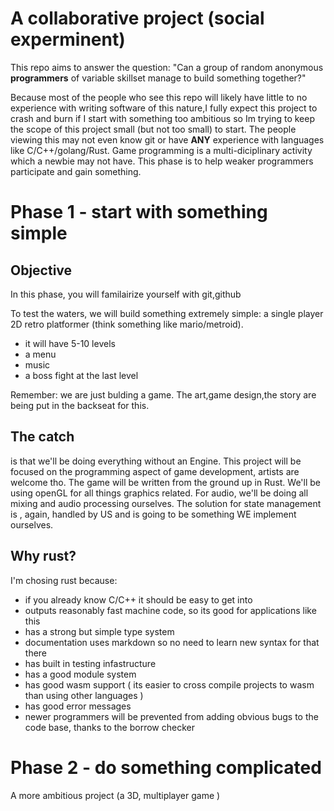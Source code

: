# A collaborative project (social experminent) 

This repo aims to answer the question:
"Can a group of random anonymous **programmers** of variable skillset manage to build something together?"

Because most of the people who see this repo will likely have little to no experience with writing software of this nature,I fully expect this project to crash and burn if I start with something too ambitious so Im trying to keep the scope of this project small (but not too small) to start. The people viewing this may not even know git or have **ANY** experience with languages like C/C++/golang/Rust. Game programming is a multi-diciplinary activity which a newbie may not have. This phase is to help weaker programmers participate and gain something.  

# Phase 1 - start with something simple

## Objective
In this phase, you will familairize yourself with git,github

To test the waters, we will build something extremely simple: a single player 2D retro platformer (think something like mario/metroid).
- it will have 5-10 levels
- a menu
- music
- a boss fight at the last level

Remember: we are just bulding a game.
The art,game design,the story are being put in the backseat for this. 

## The catch
is that we'll be doing everything without an Engine. This project will be focused on the programming aspect of game development, artists are welcome tho. The game will be written from the ground up in Rust.
We'll be using openGL for all things graphics related. For audio, we'll be doing all mixing and audio processing ourselves. 
The solution for state management is , again, handled by US and is going to be something WE implement ourselves.

## Why rust? 
I'm chosing rust because:
- if you already know C/C++ it should be easy to get into
- outputs reasonably fast machine code, so its good for applications like this
- has a strong but simple type system
- documentation uses markdown so no need to learn new syntax for that there
- has built in testing infastructure
- has a good module system
- has good wasm support ( its easier to cross compile projects to wasm than using other languages )
- has good error messages 
- newer programmers will be prevented from adding obvious bugs to the code base, thanks to the borrow checker


# Phase 2 - do something complicated 

A more ambitious project (a 3D, multiplayer game )  
